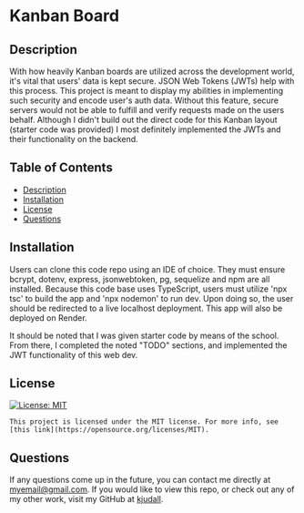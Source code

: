 # Kanban Board

## Description

With how heavily Kanban boards are utilized across the development world, it's vital that users' data is kept secure. JSON Web Tokens (JWTs) help with this process. This project is meant to display my abilities in implementing such security and encode user's auth data. Without this feature, secure servers would not be able to fulfill and verify requests made on the users behalf. Although I didn't build out the direct code for this Kanban layout (starter code was provided) I most definitely implemented the JWTs and their functionality on the backend.

## Table of Contents

- [Description](#description)
- [Installation](#installation)
- [License](#license)
- [Questions](#questions)

## Installation

Users can clone this code repo using an IDE of choice. They must ensure bcrypt, dotenv, express, jsonwebtoken, pg, sequelize and npm are all installed. Because this code base uses TypeScript, users must utilize 'npx tsc' to build the app and 'npx nodemon' to run dev. Upon doing so, the user should be redirected to a live localhost deployment. This app will also be deployed on Render.

It should be noted that I was given starter code by means of the school. From there, I completed the noted "TODO" sections, and implemented the JWT functionality of this web dev.

## License

[![License: MIT](https://img.shields.io/badge/License-MIT-yellow.svg)](https://opensource.org/licenses/MIT)

    This project is licensed under the MIT license. For more info, see [this link](https://opensource.org/licenses/MIT).

## Questions

If any questions come up in the future, you can contact me directly at myemail@gmail.com. If you would like to view this repo, or check out any of my other work, visit my GitHub at [kjudall](https://github.com/kjudall/).
